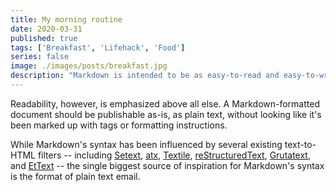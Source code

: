 ```yaml
---
title: My morning routine
date: 2020-03-31
published: true
tags: ['Breakfast', 'Lifehack', 'Food']
series: false
image: ./images/posts/breakfast.jpg
description: "Markdown is intended to be as easy-to-read and easy-to-write as is feasible. Readability, however, is emphasized above all else. A Markdown-formatted document should be publishable as-is, as plain text, without looking like it's been marked up with tags or formatting instructions."
---
```


Readability, however, is emphasized above all else. A Markdown-formatted
document should be publishable as-is, as plain text, without looking
like it's been marked up with tags or formatting instructions.

While Markdown's syntax has been influenced by several existing text-to-HTML filters -- including [Setext](http://docutils.sourceforge.net/mirror/setext.html), [atx](http://www.aaronsw.com/2002/atx/), [Textile](http://textism.com/tools/textile/), [reStructuredText](http://docutils.sourceforge.net/rst.html),
[Grutatext](http://www.triptico.com/software/grutatxt.html), and [EtText](http://ettext.taint.org/doc/) -- the single biggest source of
inspiration for Markdown's syntax is the format of plain text email.
